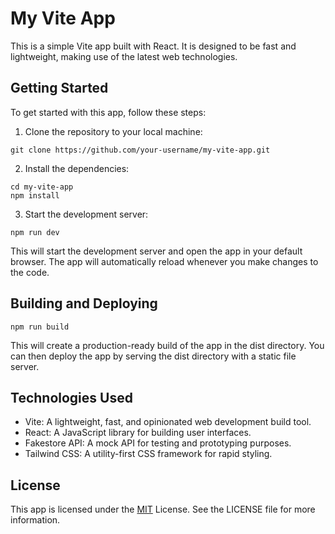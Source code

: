 
# My Vite App

This is a simple Vite app built with React. It is designed to be fast and lightweight, making use of the latest web technologies.

## Getting Started

To get started with this app, follow these steps:

1. Clone the repository to your local machine:

```
git clone https://github.com/your-username/my-vite-app.git
```
2. Install the dependencies:

```
cd my-vite-app
npm install
```
3. Start the development server:

```
npm run dev
```
This will start the development server and open the app in your default browser. The app will automatically reload whenever you make changes to the code.

## Building and Deploying

```
npm run build
```
This will create a production-ready build of the app in the dist directory. You can then deploy the app by serving the dist directory with a static file server.

## Technologies Used

- Vite: A lightweight, fast, and opinionated web development build tool.
- React: A JavaScript library for building user interfaces.
- Fakestore API: A mock API for testing and prototyping purposes.
- Tailwind CSS: A utility-first CSS framework for rapid styling.




## License


This app is licensed under the [MIT](https://choosealicense.com/licenses/mit/)
 License. See the LICENSE file for more information.



